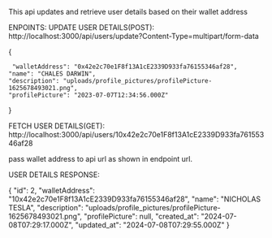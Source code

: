 This api updates and retrieve user details based on their wallet address

ENPOINTS:
UPDATE USER DETAILS(POST):
http://localhost:3000/api/users/update?Content-Type=multipart/form-data

{

     "walletAddress": "0x42e2c70e1F8f13A1cE2339D933fa76155346af28",
    "name": "CHALES DARWIN",
    "description": "uploads/profile_pictures/profilePicture-1625678493021.png",
    "profilePicture": "2023-07-07T12:34:56.000Z"
}

FETCH USER DETAILS(GET):
http://localhost:3000/api/users/10x42e2c70e1F8f13A1cE2339D933fa76155346af28

pass wallet address to api url as shown in endpoint url.

USER DETAILS RESPONSE:

{
    "id": 2,
    "walletAddress": "10x42e2c70e1F8f13A1cE2339D933fa76155346af28",
    "name": "NICHOLAS TESLA",
    "description": "uploads/profile_pictures/profilePicture-1625678493021.png",
    "profilePicture": null,
    "created_at": "2024-07-08T07:29:17.000Z",
    "updated_at": "2024-07-08T07:29:55.000Z"
}
